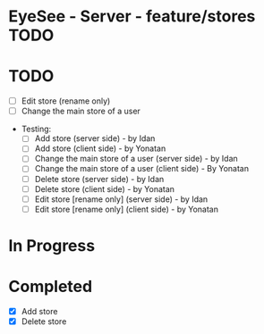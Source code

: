 # EyeSee - Server - feature/stores TODO

# TODO
- [ ] Edit store (rename only)
- [ ] Change the main store of a user
- Testing:
    - [ ] Add store (server side) - by Idan
    - [ ] Add store (client side) - by Yonatan
    - [ ] Change the main store of a user (server side) - by Idan
    - [ ] Change the main store of a user (client side) - By Yonatan
    - [ ] Delete store (server side) - by Idan
    - [ ] Delete store (client side) - by Yonatan
    - [ ] Edit store [rename only] (server side) - by Idan
    - [ ] Edit store [rename only] (client side) - by Yonatan

# In Progress

# Completed
- [x] Add store
- [x] Delete store